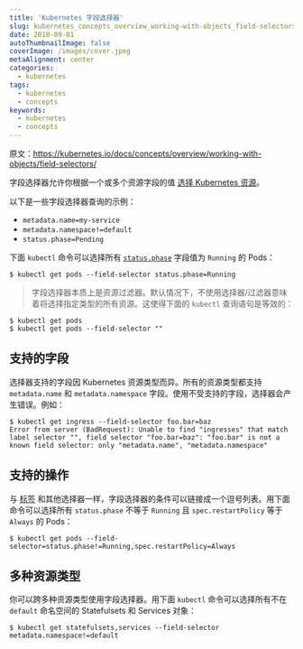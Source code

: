 ```yaml
---
title: 'Kubernetes 字段选择器'
slug: kubernetes_concepts_overview_working-with-objects_field-selectors
date: 2018-09-01
autoThumbnailImage: false
coverImage: /images/cover.jpeg
metaAlignment: center
categories:
  - kubernetes
tags:
  - kubernetes
  - concepts
keywords:
  - kubernetes
  - concepts
---
```


原文：https://kubernetes.io/docs/concepts/overview/working-with-objects/field-selectors/

字段选择器允许你根据一个或多个资源字段的值 [选择 Kubernetes 资源](https://kubernetes.io/docs/concepts/overview/working-with-objects/kubernetes-objects)。

<!--more-->

以下是一些字段选择器查询的示例：

- `metadata.name=my-service`
- `metadata.namespace!=default`
- `status.phase=Pending`

下面 `kubectl` 命令可以选择所有 [`status.phase`](https://kubernetes.io/docs/concepts/workloads/pods/pod-lifecycle/#pod-phase) 字段值为 `Running` 的 Pods：

```shell
$ kubectl get pods --field-selector status.phase=Running
```

> 字段选择器本质上是资源过滤器。默认情况下，不使用选择器/过滤器意味着将选择指定类型的所有资源。这使得下面的 `kubectl` 查询语句是等效的：

```shell
$ kubectl get pods
$ kubectl get pods --field-selector ""
```

## 支持的字段

选择器支持的字段因 Kubernetes 资源类型而异。所有的资源类型都支持 `metadata.name` 和 `metadata.namespace` 字段。使用不受支持的字段，选择器会产生错误。例如：

```shell
$ kubectl get ingress --field-selector foo.bar=baz
Error from server (BadRequest): Unable to find "ingresses" that match label selector "", field selector "foo.bar=baz": "foo.bar" is not a known field selector: only "metadata.name", "metadata.namespace"
```

## 支持的操作

与 [标签](https://kubernetes.io/docs/concepts/overview/working-with-objects/labels) 和其他选择器一样，字段选择器的条件可以链接成一个逗号列表。用下面命令可以选择所有 `status.phase` 不等于 `Running` 且 `spec.restartPolicy` 等于 `Always` 的 Pods：

```shell
$ kubectl get pods --field-selector=status.phase!=Running,spec.restartPolicy=Always
```

## 多种资源类型

你可以跨多种资源类型使用字段选择器。用下面 `kubectl` 命令可以选择所有不在 `default` 命名空间的 Statefulsets 和 Services 对象：

```shell
$ kubectl get statefulsets,services --field-selector metadata.namespace!=default
```

